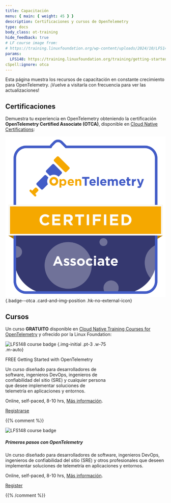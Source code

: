 ```yaml
---
title: Capacitación
menu: { main: { weight: 45 } }
description: Certificaciones y cursos de OpenTelemetry
type: docs
body_class: ot-training
hide_feedback: true
# LF course image from:
# https://training.linuxfoundation.org/wp-content/uploads/2024/10/LFS148-Course-Badge-300x300.png
params:
  LFS148: https://training.linuxfoundation.org/training/getting-started-with-opentelemetry-lfs148/
cSpell:ignore: otca
---
```


Esta página muestra los recursos de capacitación en constante crecimiento para
OpenTelemetry. ¡Vuelve a visitarla con frecuencia para ver las actualizaciones!

## Certificaciones

Demuestra tu experiencia en OpenTelemetry obteniendo la certificación
**OpenTelemetry Certified Associate (OTCA)**, disponible en [Cloud Native
Certifications][]:

<!-- prettier-ignore -->

[![OTCA badge]][OTCA certification]
{.badge--otca .card-and-img-position .hk-no-external-icon}

[Cloud Native Certifications]: https://www.cncf.io/training/certification/
[OTCA badge]: lft-badge-opentelemetry-associate2.svg
[OTCA certification]: https://www.cncf.io/training/certification/otca/

## Cursos

Un curso **GRATUITO** disponible en [Cloud Native Training Courses for
OpenTelemetry][CNTCOT] y ofrecido por la Linux Foundation:

<div class="card--course-wrapper">
<div class="card card--course" style="width: 20rem">

<!-- prettier-ignore -->

![LFS148 course badge][]
{.img-initial .pt-3 .w-75 .m-auto}

<div class="card-body ps-4 pe-4 bg-light-subtle">
  <div class="h4 card-title pt-2 pb-2"><span class="badge text-bg-secondary float-end">FREE</span>
    Getting Started with OpenTelemetry
  </div>
  <p class="card-text">
    Un curso diseñado para desarrolladores de software, ingenieros DevOps, ingenieros de confiabilidad del sitio (SRE) y cualquier persona que desee implementar soluciones de telemetría en aplicaciones y entornos.
  </p>
  <p class="card-text text-body-secondary small">
    Online, self-paced, 8-10 hrs,
    <a href="{{% param LFS148 %}}">Más información</a>.
  </p>
  <p class="text-center m-0 pt-1 pb-2"><a href="{{% param LFS148 %}}" target="_blank" rel="noopener" class="btn btn-primary">
      Registrarse
    </a>
  </p>
</div>

</div>
</div>

[CNTCOT]: https://www.cncf.io/training/courses/?_sft_lf-project=opentelemetry
[LFS148 course badge]: LFS148-Course-Badge-300x300.avif

{{% comment %}}

<!-- Alternative design. Keeping for possible use later -->

<div class="card mb-3" style="max-width: 540px; margin: auto">
  <div class="row p-2">
    <div class="col-md-5 d-flex align-items-center">
      <img src="LFS148-Course-Badge-300x300.avif"
        class="img-initial m-auto"
        alt="LFS148 course badge">
    </div>
    <div class="col-md-7">
      <div class="card-body p-3">
        <h5 class="card-title">Primeros pasos con OpenTelemetry</h5>
        <p class="card-text">
          Un curso diseñado para desarrolladores de software, ingenieros DevOps, ingenieros de confiabilidad del sitio (SRE) y otros profesionales que deseen implementar soluciones de telemetría en aplicaciones y entornos.
        </p>
        <p class="card-text text-body-secondary small">
          Online, self-paced, 8-10 hrs,
          <a href="{{% param LFS148 %}}">Más información</a>.
        </p>
        <p class="text-center w-100"><a href="{{% param LFS148 %}}" target="_blank" rel="noopener" class="btn btn-primary ">
            Register
          </a>
        </p>
      </div>
    </div>
  </div>
</div>

{{% /comment %}}

